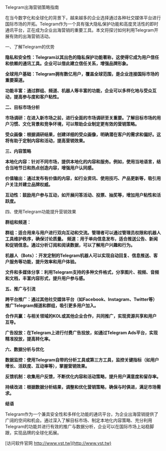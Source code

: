 Telegram出海营销策略指南

在当今数字化和全球化的背景下，越来越多的企业选择通过各种社交媒体平台进行国际市场的开拓。Telegram作为一个具有强大隐私保护功能和高度灵活性的即时通讯平台，正在成为企业出海营销的重要工具。本文将探讨如何利用Telegram开展有效的出海营销活动。

一、了解Telegram的优势

**隐私和安全性：Telegram以其出色的隐私保护功能著称，这使得它成为用户信任和依赖的通讯工具。企业可以借此建立信任关系，增强品牌形象。**

**全球用户基础：Telegram拥有数亿用户，覆盖全球范围，是企业连接国际市场的重要渠道。**

**功能丰富：通过群组、频道、机器人等丰富的功能，企业可以多样化地与受众互动，提高参与度和客户粘性。**

**二、目标市场分析**

**市场调研：在进入新市场之前，进行全面的市场调研至关重要。了解目标市场的用户习惯、文化背景和竞争环境，可以帮助企业制定更有效的营销策略。**

**受众画像：根据调研结果，创建详细的受众画像，明确潜在客户的需求和偏好。这将有助于定制内容和活动，提高营销效果。**

**三、内容策略**

**本地化内容：针对不同市场，提供本地化的内容和服务。例如，使用当地语言，结合当地节日和热点创造内容，增强用户认同感。**

**价值输出：通过发布有价值的内容，如行业资讯、使用技巧、产品更新等，吸引用户关注并建立品牌权威。**

**互动性：鼓励用户参与互动，如开展问答活动、投票、抽奖等，增加用户粘性和活跃度。**

四、使用Telegram功能提升营销效果

**群组和频道：**

**群组：适合用来与用户进行双向互动和交流。管理者可以通过管理员权限和机器人工具维护秩序，确保讨论质量。**
**频道：用于单向信息发布，适合推送公告、新闻和促销信息。通过分析订阅和阅读数据，可以了解用户兴趣和行为。**

**机器人（Bots）：开发定制的Telegram机器人可以实现自动回复、信息推送、客户服务等功能，提升效率和用户体验。**

**文件和多媒体分享：利用Telegram支持的多种文件格式，分享图片、视频、音频和文档，丰富内容形式，提升用户参与感。**

**五、推广与引流**

**跨平台推广：通过其他社交媒体平台（如Facebook、Instagram、Twitter等）推广Telegram频道和群组，吸引更多用户加入。**

**合作共赢：与相关领域的KOL或其他企业合作，共同推广，实现资源共享和用户互导。**

**广告投放：在Telegram上进行付费广告投放，如通过Telegram Ads平台，实现精准投放，提高转化率。**

**六、数据分析与优化**

**数据监控：使用Telegram自带的分析工具或第三方工具，监控关键指标（如用户增长、活跃度、互动率等），掌握营销效果。**

**反馈机制：收集用户反馈，不断优化内容和活动策略，提升用户满意度和留存率。**

**持续改进：根据数据分析结果，调整和优化营销策略，确保与时俱进，满足市场需求。**

**结语**

Telegram作为一个兼具安全性和多样化功能的通讯平台，为企业出海营销提供了广阔的空间和机会。通过深入了解目标市场、制定本地化内容策略、充分利用Telegram的功能并进行有效的推广与数据分析，企业可以在国际市场上站稳脚跟，实现品牌的全球化拓展。


[访问软件官网 http://www.vst.tw](http://www.vst.tw)
